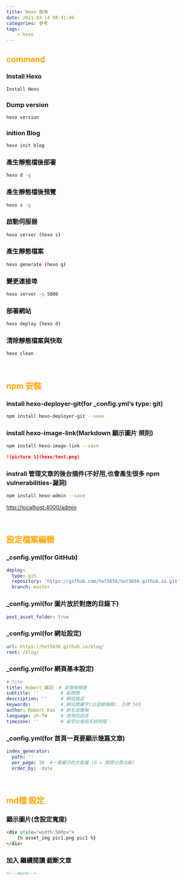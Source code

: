 ```yaml
---
title: Hexo 使用
date: 2021-03-14 08:41:49
categories: 參考
tags: 
	- hexo
---
```


<style>
h2 {
  color: orange; 
}
</style>

## command

### Install Hexo
``` bash
Install Hexo
```

### Dump version
``` bash
hexo version
```
<!--more-->

### inition Blog
``` bash
hexo init blog
```

### 產生靜態檔後部署
``` bash
hexo d -g 
```

### 產生靜態檔後預覽
``` bash
hexo s -g 
```

### 啟動伺服器
``` bash
hexo server (hexo s)
```

### 產生靜態檔案
``` bash
hexo generate (hexo g)
```

### 變更連接埠
``` bash
hexo server -p 5000
```

### 部署網站
``` bash
hexo deploy (hexo d)
```

### 清除靜態檔案與快取
``` bash
hexo clean
```
<br> 

## npm 安裝

### install hexo-deployer-git(for _config.yml’s type: git)
``` bash
npm install hexo-deployer-git --save
```

### install hexo-image-link(Markdown 顯示圖片 規則)
``` bash
npm install hexo-image-link --save
```

``` markdown
![picture 1](hexo/test.png)
```

### instrall 管理文章的後台插件(不好用,也會產生很多 npm vulnerabilities-漏洞)
``` bash
npm install hexo-admin --save
```
[http://localhost:4000/admin](http://localhost:4000/admin)

<br> 

## 設定檔案編輯

### _config.yml(for GitHub)
``` yaml
deploy:
  type: git
  repository: 'https://github.com/hot5656/hot5656.github.io.git'
  branch: master
```

###  _config.yml(for 圖片放於對應的目錄下)
``` yaml
post_asset_folder: true
```

###  _config.yml(for 網址設定)
``` yaml
url: https://hot5656.github.io/blog/
root: /blog/
```

###  _config.yml(for 網頁基本設定)
``` yaml
# Site
title: Robert 雜記  # 部落格標題
subtitle: ''        # 副標題
description: ''     # 網站描述 
keywords:           # 網站關鍵字(以逗號隔開)，方便 SEO 
author: Robert Kao  # 姓名或暱稱
language: zh-TW     # 使用的語言
timezone: ''        # 留空以使用系統時間
```

###  _config.yml(for 首頁一頁要顯示幾篇文章)
``` yaml
index_generator:
  path: ''
  per_page: 10  #一頁顯示的文章量 (0 = 關閉分頁功能)
  order_by: -date
```
<br> 

## md檔 設定

###  顯示圖片(含設定寬度)
``` html
<div style="width:500px">
	{% asset_img pic1.png pic1 %}
</div>
```

###  加入 繼續閱讀 截斷文章
``` html
<!--more-->
```


